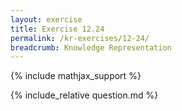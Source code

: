 ```yaml
---
layout: exercise
title: Exercise 12.24
permalink: /kr-exercises/12-24/
breadcrumb: Knowledge Representation
---
```


{% include mathjax_support %}

<div><i class="arrow-up" data-chapter="kr-exercises" data-exercise="ex_24" data-rating="0"></i></div>
{% include_relative question.md %}
